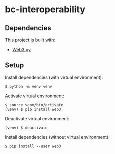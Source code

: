 # bc-interoperability

## Dependencies

This project is built with:

- [Web3.py](https://web3py.readthedocs.io/en/stable/)

## Setup

Install dependencies (with virtual environment):

```
$ python -m venv venv
```

Activate virtual environment:

```
$ source venv/bin/activate
(venv) $ pip install web3
```

Deactivate virtual environment:

```
(venv) $ deactivate
```

Install dependencies (without virtual environment):

```
$ pip install --user web3
```

